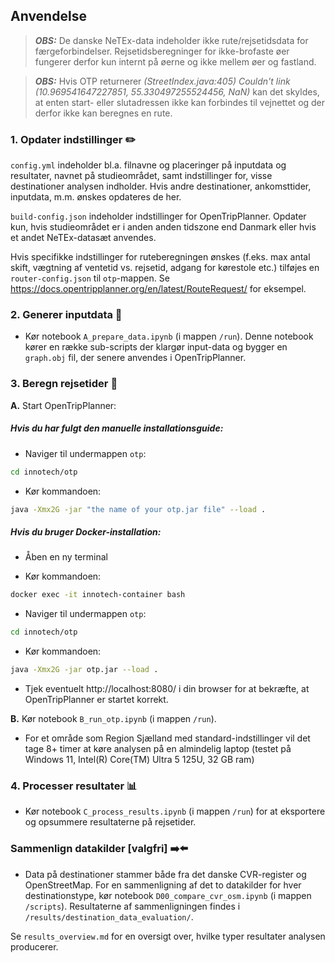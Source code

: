 
## Anvendelse

> **_OBS:_**  De danske NeTEx-data indeholder ikke rute/rejsetidsdata for færgeforbindelser. Rejsetidsberegninger for ikke-brofaste øer fungerer derfor kun internt på øerne og ikke mellem øer og fastland.

> **_OBS:_**  Hvis OTP returnerer *(StreetIndex.java:405) Couldn't link (10.969541647227851, 55.330497255524456, NaN)* kan det skyldes, at enten start- eller slutadressen ikke kan forbindes til vejnettet og der derfor ikke kan beregnes en rute.

### 1. Opdater indstillinger :pencil2:

``config.yml`` indeholder bl.a. filnavne og placeringer på inputdata og resultater, navnet på studieområdet, samt indstillinger for, visse destinationer analysen indholder.
Hvis andre destinationer, ankomsttider, inputdata, m.m. ønskes opdateres de her.

``build-config.json`` indeholder indstillinger for OpenTripPlanner. Opdater kun, hvis studieområdet er i anden anden tidszone end Danmark eller hvis et andet NeTEx-datasæt anvendes.

Hvis specifikke indstillinger for ruteberegningen ønskes (f.eks. max antal skift, vægtning af ventetid vs. rejsetid, adgang for kørestole etc.) tilføjes en ``router-config.json`` til ``otp``-mappen. Se https://docs.opentripplanner.org/en/latest/RouteRequest/ for eksempel.


### 2. Generer inputdata :arrows_counterclockwise:

- Kør notebook ``A_prepare_data.ipynb`` (i mappen ``/run``).
Denne notebook kører en række sub-scripts der klargør input-data og bygger en ``graph.obj`` fil, der senere anvendes i OpenTripPlanner.

### 3. Beregn rejsetider :bus:

**A.** Start OpenTripPlanner:

##### Hvis du har fulgt den manuelle installationsguide:

* Naviger til undermappen ``otp``:

```bash
cd innotech/otp
```

* Kør kommandoen:
```bash
java -Xmx2G -jar "the name of your otp.jar file" --load .
```

##### Hvis du bruger Docker-installation:

* Åben en ny terminal

* Kør kommandoen:

```bash
docker exec -it innotech-container bash
```

* Naviger til undermappen ``otp``:

```bash
cd innotech/otp
```

* Kør kommandoen:

```bash
java -Xmx2G -jar otp.jar --load .
```

- Tjek eventuelt http://localhost:8080/ i din browser for at bekræfte, at OpenTripPlanner er startet korrekt.

**B.** Kør notebook ``B_run_otp.ipynb`` (i mappen ``/run``).

- For et område som Region Sjælland med standard-indstillinger vil det tage 8+ timer at køre analysen på en almindelig laptop (testet på  Windows 11, Intel(R) Core(TM) Ultra 5 125U, 32 GB ram)


### 4. Processer resultater :bar_chart:

- Kør notebook ``C_process_results.ipynb`` (i mappen ``/run``) for at eksportere og opsummere resultaterne på rejsetider.
 
### Sammenlign datakilder [valgfri] :arrow_right::arrow_left:

- Data på destinationer stammer både fra det danske CVR-register og OpenStreetMap. For en sammenligning af det to datakilder for hver destinationstype, kør notebook ``D00_compare_cvr_osm.ipynb`` (i mappen ``/scripts``). Resultaterne af sammenligningen findes i ``/results/destination_data_evaluation/``.

Se ``results_overview.md`` for en oversigt over, hvilke typer resultater analysen producerer.

